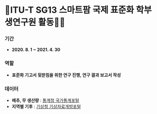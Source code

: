 # 🌾ITU-T SG13 스마트팜 국제 표준화 학부생연구원 활동👨‍🎓

### 기간
- **2020. 8. 1 ~ 2021. 4. 30**

### 역할
- **표준화 기고서 뒷받침을 위한 연구 진행, 연구 결과 보고서 작성**

### 데이터
- **배추, 무 생산량** : [통계청 국가통계포털](https://kosis.kr/index/index.do)
- **지역별 기후** : [기상청 기상자료개방포털](https://data.kma.go.kr/cmmn/main.do)
